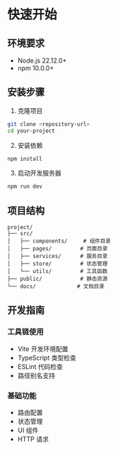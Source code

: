 # 快速开始

## 环境要求

- Node.js 22.12.0+
- npm 10.0.0+

## 安装步骤

1. 克隆项目
```bash
git clone <repository-url>
cd your-project
```

2. 安装依赖
```bash
npm install
```

3. 启动开发服务器
```bash
npm run dev
```

## 项目结构
```
project/
├── src/
│   ├── components/     # 组件目录
│   ├── pages/         # 页面目录
│   ├── services/      # 服务目录
│   ├── store/         # 状态管理
│   └── utils/         # 工具函数
├── public/            # 静态资源
└── docs/             # 文档目录
```

## 开发指南

### 工具链使用
- Vite 开发环境配置
- TypeScript 类型检查
- ESLint 代码检查
- 路径别名支持

### 基础功能
- 路由配置
- 状态管理
- UI 组件
- HTTP 请求 
